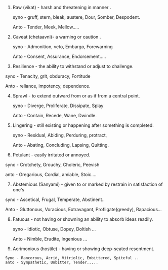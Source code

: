 1. Raw (vikat) -  harsh and threatening in manner .
   
   syno - gruff, stern, bleak, austere, Dour, Somber, Despodent.
   
   Anto - Tender, Meek, Mellow.....

3. Caveat (chetaavni)- a warning or caution .

   syno - Admonition, veto, Embargo, Forewarning
   
   Anto - Consent, Assurance, Endorsement.....

5.  Resilience - the ability to withstand or adjust to challenge.

   syno - Tenacity, grit, obduracy, Fortitude
   
   Anto - reliance, impotency, dependence.

4.  Sprawl - to extend outward from or as if from a central point.

    syno - Diverge, Proliferate, Dissipate, Splay
    
    Anto - Contain, Recede, Wane, Dwindle.

6.  Lingering - still existing or happening after something is completed.

    syno - Residual, Abiding, Perduring, protract,
    
    Anto - Abating, Concluding, Lapsing, Quitting.

8.  Petulant - easily irritated or annoyed.

   syno - Crotchety, Grouchy, Choleric, Peevish
   
   anto - Gregarious, Cordial, amiable, Stoic....

7.  Abstemious (Sanyami) - given to or marked by restrain in satisfaction of one's

   syno - Ascetical, Frugal, Temperate, Abstinent..
   
   Anto - Gluttonous, Voracious, Extravagant, Profligate(greedy), Rapacious...

8.  Fatuous - not having or showning an ability to absorb ideas readily.

    syno - Idiotic, Obtuse, Dopey, Doltish ...
    
    Anto - Nimble, Erudite, Ingenious ...

10.  Acrimonious (hostile) - having or showing deep-seated resentment.
    
    Syno - Rancorous, Acrid, Vitriolic, Embittered, Spiteful ..
    anto - Sympathetic, Unbitter, Tender.....
